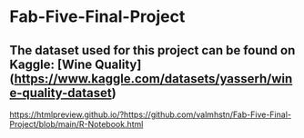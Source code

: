 # Fab-Five-Final-Project

## The dataset used for this project can be found on Kaggle: [Wine Quality] (https://www.kaggle.com/datasets/yasserh/wine-quality-dataset)

https://htmlpreview.github.io/?https://github.com/valmhstn/Fab-Five-Final-Project/blob/main/R-Notebook.html